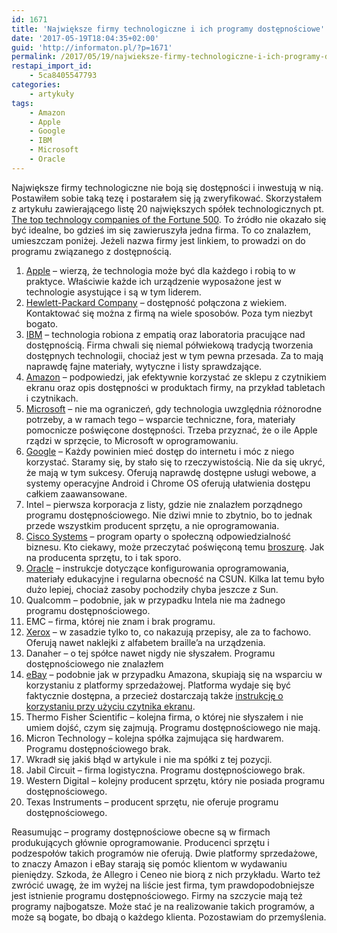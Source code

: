 ```yaml
---
id: 1671
title: 'Największe firmy technologiczne i ich programy dostępnościowe'
date: '2017-05-19T18:04:35+02:00'
guid: 'http://informaton.pl/?p=1671'
permalink: /2017/05/19/najwieksze-firmy-technologiczne-i-ich-programy-dostepnosciowe/
restapi_import_id:
    - 5ca8405547793
categories:
    - artykuły
tags:
    - Amazon
    - Apple
    - Google
    - IBM
    - Microsoft
    - Oracle
---
```


Największe firmy technologiczne nie boją się dostępności i inwestują w nią. Postawiłem sobie taką tezę i postarałem się ją zweryfikować. Skorzystałem z artykułu zawierającego listę 20 największych spółek technologicznych pt. [The top technology companies of the Fortune 500](http://fortune.com/2015/06/13/fortune-500-tech/). To źródło nie okazało się być idealne, bo gdzieś im się zawieruszyła jedna firma. To co znalazłem, umieszczam poniżej. Jeżeli nazwa firmy jest linkiem, to prowadzi on do programu związanego z dostępnością.

1. [Apple](https://www.apple.com/accessibility/) – wierzą, że technologia może być dla każdego i robią to w praktyce. Właściwie każde ich urządzenie wyposażone jest w technologie asystujące i są w tym liderem.
2. [Hewlett-Packard Company](http://www8.hp.com/us/en/hp-information/accessibility-aging/index.html) – dostępność połączona z wiekiem. Kontaktować się można z firmą na wiele sposobów. Poza tym niezbyt bogato.
3. [IBM](http://www-03.ibm.com/able/) – technologia robiona z empatią oraz laboratoria pracujące nad dostępnością. Firma chwali się niemal półwiekową tradycją tworzenia dostępnych technologii, chociaż jest w tym pewna przesada. Za to mają naprawdę fajne materiały, wytyczne i listy sprawdzające.
4. [Amazon](https://www.amazon.com/accessibility) – podpowiedzi, jak efektywnie korzystać ze sklepu z czytnikiem ekranu oraz opis dostępności w produktach firmy, na przykład tabletach i czytnikach.
5. [Microsoft](https://www.microsoft.com/en-us/accessibility) – nie ma ograniczeń, gdy technologia uwzględnia różnorodne potrzeby, a w ramach tego – wsparcie techniczne, fora, materiały pomocnicze poświęcone dostępności. Trzeba przyznać, że o ile Apple rządzi w sprzęcie, to Microsoft w oprogramowaniu.
6. [Google](https://www.google.com/accessibility/) – Każdy powinien mieć dostęp do internetu i móc z niego korzystać. Staramy się, by stało się to rzeczywistością. Nie da się ukryć, że mają w tym sukcesy. Oferują naprawdę dostępne usługi webowe, a systemy operacyjne Android i Chrome OS oferują ułatwienia dostępu całkiem zaawansowane.
7. Intel – pierwsza korporacja z listy, gdzie nie znalazłem porządnego programu dostępnościowego. Nie dziwi mnie to zbytnio, bo to jednak przede wszystkim producent sprzętu, a nie oprogramowania.
8. [Cisco Systems](http://www.cisco.com/c/en/us/about/accessibility.html) – program oparty o społeczną odpowiedzialność biznesu. Kto ciekawy, może przeczytać poświęconą temu [broszurę](http://www.cisco.com/c/dam/en_us/about/responsibility/accessibility/CiscoAccessibilityBrochure.pdf). Jak na producenta sprzętu, to i tak sporo.
9. [Oracle](http://www.oracle.com/us/corporate/accessibility/index.html) – instrukcje dotyczące konfigurowania oprogramowania, materiały edukacyjne i regularna obecność na CSUN. Kilka lat temu było dużo lepiej, chociaż zasoby pochodziły chyba jeszcze z Sun.
10. Qualcomm – podobnie, jak w przypadku Intela nie ma żadnego programu dostępnościowego.
11. EMC – firma, której nie znam i brak programu.
12. [Xerox](https://www.xerox.com/en-us/about/corporate-citizenship/section-508) – w zasadzie tylko to, co nakazują przepisy, ale za to fachowo. Oferują nawet naklejki z alfabetem braille’a na urządzenia.
13. Danaher – o tej spółce nawet nigdy nie słyszałem. Programu dostępnościowego nie znalazłem
14. [eBay](https://www.ebayinc.com/accessibility/) – podobnie jak w przypadku Amazona, skupiają się na wsparciu w korzystaniu z platformy sprzedażowej. Platforma wydaje się być faktycznie dostępna, a przecież dostarczają także [instrukcję o korzystaniu przy użyciu czytnika ekranu](http://pages.ebay.com/help/account/accessibility.html).
15. Thermo Fisher Scientific – kolejna firma, o której nie słyszałem i nie umiem dojść, czym się zajmują. Programu dostępnościowego nie mają.
16. Micron Technology – kolejna spółka zajmująca się hardwarem. Programu dostępnościowego brak.
17. Wkradł się jakiś błąd w artykule i nie ma spółki z tej pozycji.
18. Jabil Circuit – firma logistyczna. Programu dostępnościowego brak.
19. Western Digital – kolejny producent sprzętu, który nie posiada programu dostępnościowego.
20. Texas Instruments – producent sprzętu, nie oferuje programu dostępnościowego.

Reasumując – programy dostępnościowe obecne są w firmach produkujących głównie oprogramowanie. Producenci sprzętu i podzespołów takich programów nie oferują. Dwie platformy sprzedażowe, to znaczy Amazon i eBay starają się pomóc klientom w wydawaniu pieniędzy. Szkoda, że Allegro i Ceneo nie biorą z nich przykładu. Warto też zwrócić uwagę, że im wyżej na liście jest firma, tym prawdopodobniejsze jest istnienie programu dostępnościowego. Firmy na szczycie mają też programy najbogatsze. Może stać je na realizowanie takich programów, a może są bogate, bo dbają o każdego klienta. Pozostawiam do przemyślenia.
